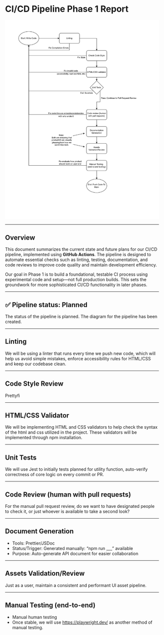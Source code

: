 # CI/CD Pipeline Phase 1 Report

![Pipeline Diagram](./phase1.png)

---

## Overview

This document summarizes the current state and future plans for our CI/CD pipeline, implemented using **GitHub Actions**. The pipeline is designed to automate essential checks such as linting, testing, documentation, and code reviews to improve code quality and maintain development efficiency.

Our goal in Phase 1 is to build a foundational, testable CI process using experimental code and setup—not full production builds. This sets the groundwork for more sophisticated CI/CD functionality in later phases.

---

## ✅ Pipeline status: Planned
The status of the pipeline is planned. The diagram for the pipeline has been created. 

---

## Linting

We will be using a linter that runs every time we push new code, which will help us avoid simple mistakes, enforce accessibility rules for HTML/CSS and keep our codebase clean.

---

## Code Style Review

Prettyfi

---

## HTML/CSS Validator

We will be implementing HTML and CSS validators to help check the syntax of the html and css utilized in the project. These validators will be implemented through npm installation.

---

## Unit Tests

We will use Jest to initially tests planned for utility function, auto-verify correctness of core logic on every commit or PR.

---

## Code Review (human with pull requests)

For the manual pull request review, do we want to have designated people to check it, or just whoever is available to take a second look?

---

## Document Generation

- Tools: Prettier/JSDoc  
- Status/Trigger: Generated manually: “npm run ___” available  
- Purpose: Auto-generate API document for easier collaboration

---

## Assets Validation/Review

Just as a user, maintain a consistent and performant UI asset pipeline.

---

## Manual Testing (end-to-end)

- Manual human testing  
- Once stable, we will use https://playwright.dev/ as another method of manual testing.

